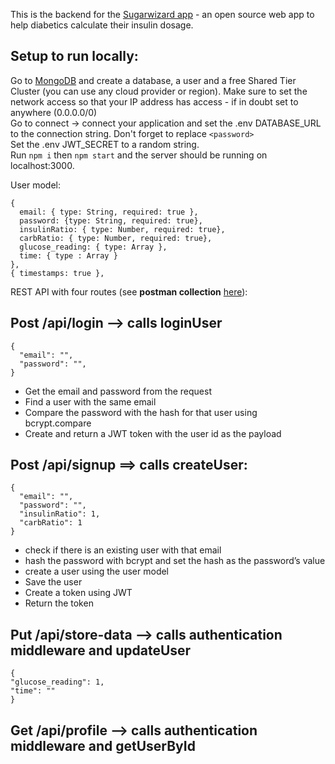 This is the backend for the [Sugarwizard app](https://sugarwizard.netlify.app/) - an open source web app to help diabetics calculate their insulin dosage. 

## Setup to run locally:
Go to [MongoDB](https://www.mongodb.com/) and create a database, a user and a free Shared Tier Cluster (you can use any cloud provider or region). Make sure to set the network access so that your IP address has access - if in doubt set to anywhere (0.0.0.0/0) <br>
Go to connect -> connect your application and set the .env DATABASE_URL to the connection string. Don't forget to replace `<password>` <br> 
Set the .env JWT_SECRET to a random string. <br>
Run `npm i` then `npm start` and the server should be running on localhost:3000. <br>

User model:
```
{
  email: { type: String, required: true },
  password: {type: String, required: true},
  insulinRatio: { type: Number, required: true},
  carbRatio: { type: Number, required: true},
  glucose_reading: { type: Array },
  time: { type : Array }
},
{ timestamps: true },
```

REST API with four routes (see **postman collection** [here](https://www.getpostman.com/collections/a8e0a55c4f4b0f03c50f)):

## Post /api/login —> calls loginUser
  ```
  {
    "email": "",
    "password": "",
  }
  ```

* Get the email and password from the request
* Find a user with the same email
* Compare the password with the hash for that user using bcrypt.compare
* Create and return a JWT token with the user id as the payload

## Post /api/signup ==> calls createUser:
  ```
  {
    "email": "",
    "password": "",
    "insulinRatio": 1,
    "carbRatio": 1
  }
  ```

- check if there is an existing user with that email
- hash the password with bcrypt and set the hash as the password’s value
- create a user using the user model
- Save the user
- Create a token using JWT
- Return the token

## Put /api/store-data —> calls authentication middleware and updateUser
   ```
  {
  "glucose_reading": 1,
  "time": ""
  }
  ```

## Get /api/profile —> calls authentication middleware and getUserById
